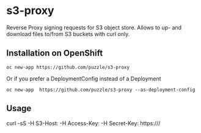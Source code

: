 # s3-proxy
Reverse Proxy signing requests for S3 object store. Allows to up- and download files to/from S3 buckets with curl only.

## Installation on OpenShift

```
oc new-app https://github.com/puzzle/s3-proxy
```

Or if you prefer a DeploymentConfig instead of a Deployment

```
oc new-app  https://github.com/puzzle/s3-proxy --as-deployment-config
```

## Usage

curl -sS -H S3-Host:<S3 host> -H Access-Key:<bucket access-key> -H Secret-Key:<S3 bucket secret key> https://<s3-proxy host>/<S3 bucket path>
